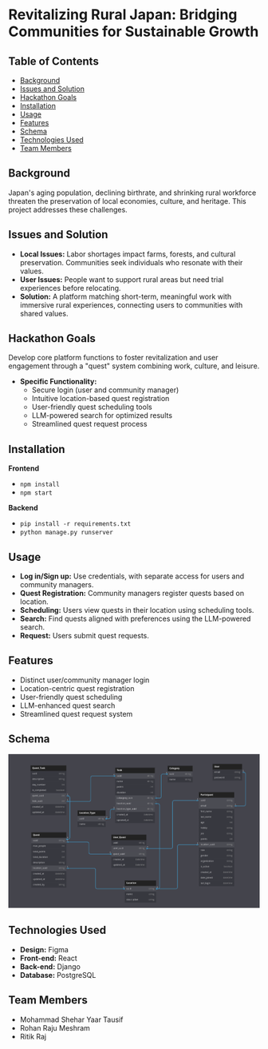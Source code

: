 # Revitalizing Rural Japan: Bridging Communities for Sustainable Growth

## Table of Contents
* [Background](#background)
* [Issues and Solution](#issues-and-solution)
* [Hackathon Goals](#hackathon-goals)
* [Installation](#installation)
* [Usage](#usage)
* [Features](#features)
* [Schema](#schema)
* [Technologies Used](#technologies-used)
* [Team Members](#team-members)

## Background

Japan's aging population, declining birthrate, and shrinking rural workforce threaten the preservation of local economies, culture, and heritage. This project addresses these challenges.  

## Issues and Solution

* **Local Issues:** Labor shortages impact farms, forests, and cultural preservation. Communities seek individuals who resonate with their values.
* **User Issues:** People want to support rural areas but need trial experiences before relocating. 
* **Solution:** A platform matching short-term, meaningful work with immersive rural experiences, connecting users to communities with shared values.

## Hackathon Goals

Develop core platform functions to foster revitalization and user engagement through a "quest" system combining work, culture, and leisure.

* **Specific Functionality:**
    * Secure login (user and community manager)
    * Intuitive location-based quest registration
    * User-friendly quest scheduling tools
    * LLM-powered search for optimized results
    * Streamlined quest request process

## Installation

**Frontend** 
* `npm install`
* `npm start`

**Backend**
* `pip install -r requirements.txt`
* `python manage.py runserver`

## Usage

* **Log in/Sign up:** Use credentials, with separate access for users and community managers.
* **Quest Registration:** Community managers register quests based on location. 
* **Scheduling:** Users view quests in their location using scheduling tools.
* **Search:** Find quests aligned with preferences using the LLM-powered search.
* **Request:** Users submit quest requests.

## Features

* Distinct user/community manager login
* Location-centric quest registration 
* User-friendly quest scheduling 
* LLM-enhanced quest search
* Streamlined quest request system

## Schema

![Database Schema](./client/public/schema.png)


## Technologies Used

* **Design:** Figma
* **Front-end:** React
* **Back-end:** Django
* **Database:** PostgreSQL

## Team Members

* Mohammad Shehar Yaar Tausif
* Rohan Raju Meshram
* Ritik Raj

